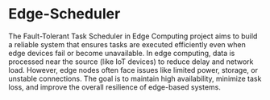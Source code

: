 # Edge-Scheduler
The Fault-Tolerant Task Scheduler in Edge Computing project aims to build a reliable system that ensures tasks are executed efficiently even when edge devices fail or become unavailable. In edge computing, data is processed near the source (like IoT devices) to reduce delay and network load. However, edge nodes often face issues like limited power, storage, or unstable connections. The goal is to maintain high availability, minimize task loss, and improve the overall resilience of edge-based systems.
